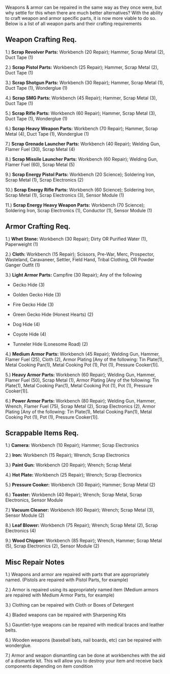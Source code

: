 Weapons & armor can be repaired in the same way as they once were, but why settle for this when there are much better alternatives? With the ability to craft weapon and armor specific parts, it is now more viable to do so. Below is a list of all weapon parts and their crafting requirements

## **Weapon Crafting Req.**

1.) **Scrap Revolver Parts:** Workbench (20 Repair); Hammer, Scrap Metal (2), Duct Tape (1)

2.) **Scrap Pistol Parts:** Workbench (25 Repair); Hammer, Scrap Metal (2), Duct Tape (1)

3.) **Scrap Shotgun Parts:** Workbench (30 Repair); Hammer, Scrap Metal (1), Duct Tape (1), Wonderglue (1)

4.) **Scrap SMG Parts:** Workbench (45 Repair); Hammer, Scrap Metal (3), Duct Tape (1)

5.) **Scrap Rifle Parts:** Workbench (60 Repair); Hammer, Scrap Metal (3), Duct Tape (1), Wonderglue (1)

6.) **Scrap Heavy Weapon Parts:** Workbench (70 Repair); Hammer, Scrap Metal (4), Duct Tape (1), Wonderglue (1)  
              
7.) **Scrap Grenade Launcher Parts:** Workbench (40 Repair); Welding Gun, Flamer Fuel (30), Scrap Metal (4)

8.) **Scrap Missile Launcher Parts:** Workbench (60 Repair); Welding Gun, Flamer Fuel (60), Scrap Metal (5)  
          
9.) **Scrap Energy Pistol Parts:** Workbench (20 Science); Soldering Iron, Scrap Metal (1), Scrap Electronics (2)

10.) **Scrap Energy Rifle Parts:** Workbench (60 Science); Soldering Iron, Scrap Metal (1), Scrap Electronics (3), Sensor Module (1)

11.) **Scrap Energy Heavy Weapon Parts:** Workbench (70 Science); Soldering Iron, Scrap Electronics (1), Conductor (1), Sensor Module (1)

## **Armor Crafting Req.**

1.) **Whet Stone:** Workbench (30 Repair); Dirty OR Purified Water (1), Paperweight (1)

2.) **Cloth:** Workbench (15 Repair); Scissors, Pre-War, Merc, Prospector, Wasteland, Caravaneer, Settler, Field Hand, Tribal Clothing, OR Powder Ganger Outfit (1)

3.) **Light Armor Parts:** Campfire (30 Repair); Any of the following

-    Gecko Hide (3)

-    Golden Gecko Hide (3)

-    Fire Gecko Hide (3)

-    Green Gecko Hide (Honest Hearts) (2)

-    Dog Hide (4)

-    Coyote Hide (4)

-    Tunneler Hide (Lonesome Road) (2)

4.) **Medium Armor Parts:** Workbench (45 Repair); Welding Gun, Hammer, Flamer Fuel (25), Cloth (2), Armor Plating [Any of the following: Tin Plate(1), Metal Cooking Pan(1), Metal Cooking Pot (1), Pot (1), Pressure Cooker(1)].

5.) **Heavy Armor Parts:** Workbench (60 Repair); Welding Gun, Hammer, Flamer Fuel (50), Scrap Metal (1), Armor Plating [Any of the following: Tin Plate(1), Metal Cooking Pan(1), Metal Cooking Pot (1), Pot (1), Pressure Cooker(1)].

6.) **Power Armor Parts:** Workbench (80 Repair); Welding Gun, Hammer, Wrench, Flamer Fuel (75), Scrap Metal (2), Scrap Electronics (2), Armor Plating [Any of the following: Tin Plate(1), Metal Cooking Pan(1), Metal Cooking Pot (1), Pot (1), Pressure Cooker(1)].

## **Scrappable Items Req.**

1.) **Camera:** Workbench (10 Repair); Hammer; Scrap Electronics

2.) **Iron:** Workbench (15 Repair); Wrench; Scrap Electronics

3.) **Paint Gun:** Workbench (20 Repair); Wrench; Scrap Metal

4.) **Hot Plate:** Workbench (25 Repair); Wrench; Scrap Electronics

5.) **Pressure Cooker:** Workbench (30 Repair); Hammer; Scrap Metal (2)

6.) **Toaster:** Workbench (40 Repair); Wrench; Scrap Metal, Scrap Electronics, Sensor Module

7.) **Vacuum Cleaner:** Workbench (60 Repair); Wrench; Scrap Metal (3), Sensor Module (2)

8.) **Leaf Blower:** Workbench (75 Repair); Wrench; Scrap Metal (2), Scrap Electronics (4)

9.) **Wood Chipper:** Workbench (85 Repair); Wrench, Hammer; Scrap Metal (5), Scrap Electronics (2), Sensor Module (2)

## **Misc Repair Notes**

1.) Weapons and armor are repaired with parts that are appropriately named. (Pistols are repaired with Pistol Parts, for example)

2.) Armor is repaired using its appropriately named item (Medium armors are repaired with Medium Armor Parts, for example)

3.) Clothing can be repaired with Cloth or Boxes of Detergent

4.) Bladed weapons can be repaired with Sharpening Kits

5.) Gauntlet-type weapons can be repaired with medical braces and leather belts.

6.) Wooden weapons (baseball bats, nail boards, etc) can be repaired with wonderglue.

7.) Armor and weapon dismantling can be done at workbenches with the aid of a dismantle kit. This will allow you to destroy your item and receive back components depending on item condition